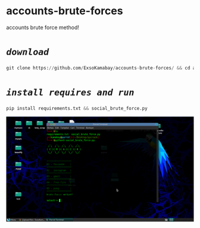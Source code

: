 # accounts-brute-forces
accounts brute force method!

# ***```download```***

```python
git clone https://github.com/ExsoKamabay/accounts-brute-forces/ && cd accounts-brute-forces
```

# ***```install requires and run```***

```python
pip install requirements.txt && social_brute_force.py
```

![img](/screenshoot.png)
